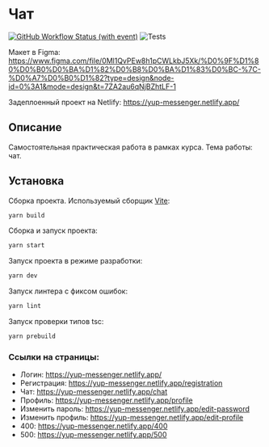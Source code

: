 # Чат

[![GitHub Workflow Status (with event)](https://img.shields.io/github/actions/workflow/status/labstack/echo/echo.yml?style=flat-square)](https://github.com/ilon-mars/middle.messenger.praktikum.yandex/actions)
![Tests](https://github.com/ilon-mars/middle.messenger.praktikum.yandex/actions/workflows/tests.yml/badge.svg)

Макет в Figma: https://www.figma.com/file/0Ml1QvPEw8h1pCWLkbJ5Xk/%D0%9F%D1%80%D0%B0%D0%BA%D1%82%D0%B8%D0%BA%D1%83%D0%BC-%7C-%D0%A7%D0%B0%D1%82?type=design&node-id=0%3A1&mode=design&t=7ZA2au6qNjBZhtLF-1

Задеплоенный проект на Netlify: https://yup-messenger.netlify.app/

## Описание

Самостоятельная практическая работа в рамках курса. Тема работы: чат.

## Установка

Сборка проекта. Используемый сборщик [Vite](https://vitejs.dev/):

```bash
yarn build
```

Сборка и запуск проекта:

```bash
yarn start
```

Запуск проекта в режиме разработки:

```bash
yarn dev
```

Запуск линтера с фиксом ошибок:

```bash
yarn lint
```

Запуск проверки типов tsc:

```bash
yarn prebuild
```

### Ссылки на страницы:

- Логин: https://yup-messenger.netlify.app/
- Регистрация: https://yup-messenger.netlify.app/registration
- Чат: https://yup-messenger.netlify.app/chat
- Профиль: https://yup-messenger.netlify.app/profile
- Изменить пароль: https://yup-messenger.netlify.app/edit-password
- Изменить профиль: https://yup-messenger.netlify.app/edit-profile
- 400: https://yup-messenger.netlify.app/400
- 500: https://yup-messenger.netlify.app/500

